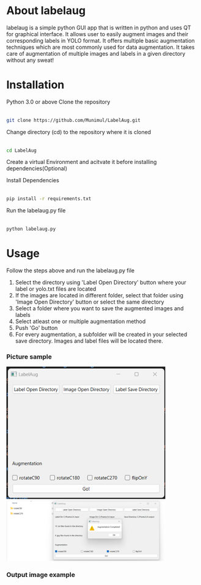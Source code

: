 # About labelaug

labelaug is a simple python GUI app that is written in python and uses QT for graphical interface. It allows user to easily augment images and their corresponding labels in YOLO format. It offers multiple basic augmentation techniques which are most commonly used for data augmentation. It takes care of augmentation of multiple images and labels in a given directory without any sweat!

# Installation

Python 3.0 or above
Clone the repository

```bash

git clone https://github.com/Munimul/LabelAug.git

```

Change directory (cd) to the repository where it is cloned

```bash

cd LabelAug

```

Create a virtual Environment and acitvate it before installing dependencies(Optional)

Install Dependencies

```bash

pip install -r requirements.txt

```

Run the labelaug.py file

```bash

python labelaug.py

```

# Usage

Follow the steps above and run the labelaug.py file

1. Select the directory using 'Label Open Directory' button where your label or yolo.txt files are located
2. If the images are located in different folder, select that folder using 'Image Open Directory' button or select the same directory
3. Select a folder where you want to save the augmented images and labels
4. Select atleast one or multiple augmentation method
5. Push 'Go' button
6. For every augmentation, a subfolder will be created in your selected save directory. Images and label files will be located there.

### Picture sample

<img src="data/pic1.png" width="416">

<img src="data/pic2.png" width="416">

### Output image example
